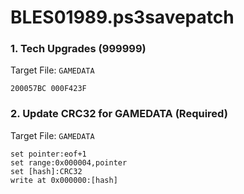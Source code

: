 # BLES01989.ps3savepatch

### 1. Tech Upgrades (999999)

Target File: `GAMEDATA`

```
200057BC 000F423F
```

### 2. Update CRC32 for GAMEDATA (Required)

Target File: `GAMEDATA`

```
set pointer:eof+1
set range:0x000004,pointer
set [hash]:CRC32
write at 0x000000:[hash]
```

